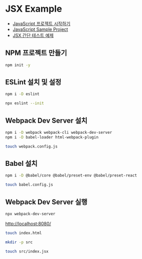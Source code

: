 # JSX Example

- [JavaScript 프로젝트 시작하기](https://j.mp/2AnJx1x)
- [JavaScript Sample Project](https://j.mp/2AkJkfA)
- [JSX 간단 테스트 예제](https://j.mp/2VfjamM)

## NPM 프로젝트 만들기

```bash
npm init -y
```

## ESLint 설치 및 설정

```bash
npm i -D eslint

npx eslint --init
```

## Webpack Dev Server 설치

```bash
npm i -D webpack webpack-cli webpack-dev-server
npm i -D babel-loader html-webpack-plugin

touch webpack.config.js
```

## Babel 설치

```bash
npm i -D @babel/core @babel/preset-env @babel/preset-react

touch babel.config.js
```

## Webpack Dev Server 실행

```bash
npx webpack-dev-server
```

<http://localhost:8080/>

```bash
touch index.html

mkdir -p src

touch src/index.jsx
```
